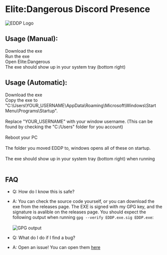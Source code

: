 # Elite:Dangerous Discord Presence 
![EDDP Logo](https://beta.thealiendoctor.com/img/eddp.png)

## Usage (Manual):

Download the exe<br>
Run the exe<br>
Open Elite:Dangerous<br>
The exe should show up in your system tray (bottom right)<br>

## Usage (Automatic):

Download the exe<br>
Copy the exe to "C:\Users\YOUR_USERNAME\AppData\Roaming\Microsoft\Windows\Start Menu\Programs\Startup".<br></br>
Replace "YOUR_USERNAME" with your window username. (This can be found by checking the "C:/Users" folder for you account) <br></br>
Reboot your PC<br></br>
The folder you moved EDDP to, windows opens all of these on startup. <br></br>
The exe should show up in your system tray (bottom right) when running<br></br>

## FAQ
- Q: How do I know this is safe?
- A: You can check the source code yourself, or you can download the exe from the releases page. The EXE is signed with my GPG key, and the signature is avalible on the releases page. You should expect the following output when running `gpg --verify EDDP.exe.sig EDDP.exe`:
<br></br>
![GPG output](https://cdn.niceygylive.xyz/gpg.png)

- Q: What do I do if I find a bug?
- A: Open an issue! You can open them [here](https://github.com/ufo-studios/eddp/issues)